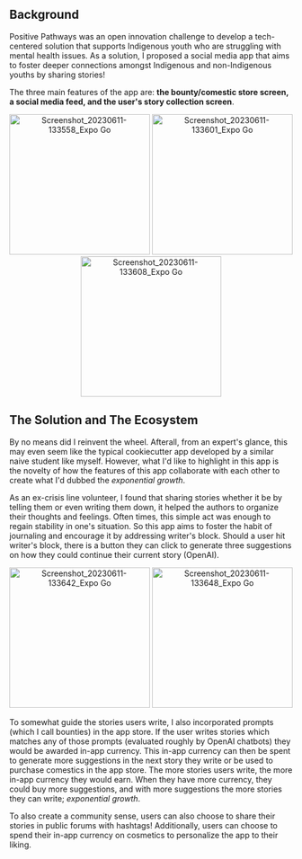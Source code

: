 ## Background
Positive Pathways was an open innovation challenge to develop a tech-centered solution that supports Indigenous youth who are struggling with mental health issues. As a solution, I proposed a social media app that aims to foster deeper connections amongst Indigenous and non-Indigenous youths by sharing stories!

The three main features of the app are: **the bounty/comestic store screen, a social media feed, and the user's story collection screen**.

<p align="center">
  <img src="https://github.com/winstonshin3/Positive-Thoughts/assets/115049139/f11f28c2-32bc-47cd-9653-41794ff7db07" alt="Screenshot_20230611-133558_Expo Go" width="250"/>
  <img src="https://github.com/winstonshin3/Positive-Thoughts/assets/115049139/28299c27-22e5-4b1a-9712-ff54c51d6d29" alt="Screenshot_20230611-133601_Expo Go" width="250"/>
  <img src="https://github.com/winstonshin3/Positive-Thoughts/assets/115049139/ef057f6b-1576-4da1-b4e5-4a3f00220ba6" alt="Screenshot_20230611-133608_Expo Go" width="250"/>
</p>


## The Solution and The Ecosystem
By no means did I reinvent the wheel. Afterall, from an expert's glance, this may even seem like the typical cookiecutter app developed by a similar naive student like myself. However, what I'd like to highlight in this app is the novelty of how the features of this app collaborate with each other to create what I'd dubbed the *exponential growth*.

As an ex-crisis line volunteer, I found that sharing stories whether it be by telling them or even writing them down, it helped the authors to organize their thoughts and feelings. Often times, this simple act was enough to regain stability in one's situation. So this app aims to foster the habit of journaling and encourage it by addressing writer's block. Should a user hit writer's block, there is a button they can click to generate three suggestions on how they could continue their current story (OpenAI). 

<p align="center">
  <img src="https://github.com/winstonshin3/Positive-Thoughts/assets/115049139/cc2730e6-d7b9-4186-aa8c-ff3a24eb3b88" alt="Screenshot_20230611-133642_Expo Go" width="250"/>
  <img src="https://github.com/winstonshin3/Positive-Thoughts/assets/115049139/1fb39378-c80e-49e6-afec-a0cee2029f2f" alt="Screenshot_20230611-133648_Expo Go" width="250"/>
</p>

To somewhat guide the stories users write, I also incorporated prompts (which I call bounties) in the app store. If the user writes stories which matches any of those prompts (evaluated roughly by OpenAI chatbots) they would be awarded in-app currency. This in-app currency can then be spent to generate more suggestions in the next story they write or be used to purchase comestics in the app store. The more stories users write, the more in-app currency they would earn. When they have more currency, they could buy more suggestions, and with more suggestions the more stories they can write; *exponential growth*. 

To also create a community sense, users can also choose to share their stories in public forums with hashtags! Additionally, users can choose to spend their in-app currency on cosmetics to personalize the app to their liking.

